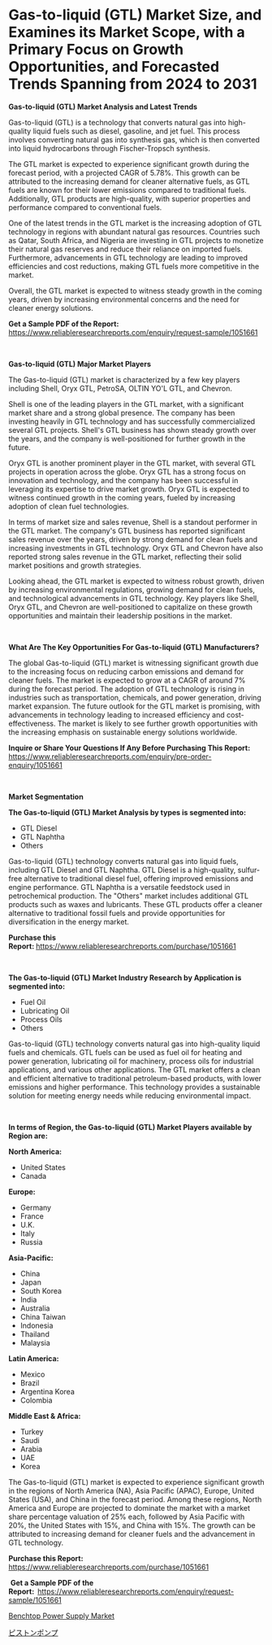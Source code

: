 <p><h1>Gas-to-liquid (GTL) Market Size, and Examines its Market Scope, with a Primary Focus on Growth Opportunities, and Forecasted Trends Spanning from 2024 to 2031</h1></p><p><strong>Gas-to-liquid (GTL) Market Analysis and Latest Trends</strong></p>
<p><p>Gas-to-liquid (GTL) is a technology that converts natural gas into high-quality liquid fuels such as diesel, gasoline, and jet fuel. This process involves converting natural gas into synthesis gas, which is then converted into liquid hydrocarbons through Fischer-Tropsch synthesis.</p><p>The GTL market is expected to experience significant growth during the forecast period, with a projected CAGR of 5.78%. This growth can be attributed to the increasing demand for cleaner alternative fuels, as GTL fuels are known for their lower emissions compared to traditional fuels. Additionally, GTL products are high-quality, with superior properties and performance compared to conventional fuels.</p><p>One of the latest trends in the GTL market is the increasing adoption of GTL technology in regions with abundant natural gas resources. Countries such as Qatar, South Africa, and Nigeria are investing in GTL projects to monetize their natural gas reserves and reduce their reliance on imported fuels. Furthermore, advancements in GTL technology are leading to improved efficiencies and cost reductions, making GTL fuels more competitive in the market.</p><p>Overall, the GTL market is expected to witness steady growth in the coming years, driven by increasing environmental concerns and the need for cleaner energy solutions.</p></p>
<p><strong>Get a Sample PDF of the Report:&nbsp;</strong> <a href="https://www.reliableresearchreports.com/enquiry/request-sample/1051661">https://www.reliableresearchreports.com/enquiry/request-sample/1051661</a></p>
<p>&nbsp;</p>
<p><strong>Gas-to-liquid (GTL) Major Market Players</strong></p>
<p><p>The Gas-to-liquid (GTL) market is characterized by a few key players including Shell, Oryx GTL, PetroSA, OLTIN YO'L GTL, and Chevron. </p><p>Shell is one of the leading players in the GTL market, with a significant market share and a strong global presence. The company has been investing heavily in GTL technology and has successfully commercialized several GTL projects. Shell's GTL business has shown steady growth over the years, and the company is well-positioned for further growth in the future.</p><p>Oryx GTL is another prominent player in the GTL market, with several GTL projects in operation across the globe. Oryx GTL has a strong focus on innovation and technology, and the company has been successful in leveraging its expertise to drive market growth. Oryx GTL is expected to witness continued growth in the coming years, fueled by increasing adoption of clean fuel technologies.</p><p>In terms of market size and sales revenue, Shell is a standout performer in the GTL market. The company's GTL business has reported significant sales revenue over the years, driven by strong demand for clean fuels and increasing investments in GTL technology. Oryx GTL and Chevron have also reported strong sales revenue in the GTL market, reflecting their solid market positions and growth strategies.</p><p>Looking ahead, the GTL market is expected to witness robust growth, driven by increasing environmental regulations, growing demand for clean fuels, and technological advancements in GTL technology. Key players like Shell, Oryx GTL, and Chevron are well-positioned to capitalize on these growth opportunities and maintain their leadership positions in the market.</p></p>
<p>&nbsp;</p>
<p><strong>What Are The Key Opportunities For Gas-to-liquid (GTL) Manufacturers?</strong></p>
<p><p>The global Gas-to-liquid (GTL) market is witnessing significant growth due to the increasing focus on reducing carbon emissions and demand for cleaner fuels. The market is expected to grow at a CAGR of around 7% during the forecast period. The adoption of GTL technology is rising in industries such as transportation, chemicals, and power generation, driving market expansion. The future outlook for the GTL market is promising, with advancements in technology leading to increased efficiency and cost-effectiveness. The market is likely to see further growth opportunities with the increasing emphasis on sustainable energy solutions worldwide.</p></p>
<p><strong>Inquire or Share Your Questions If Any Before Purchasing This Report:</strong> <a href="https://www.reliableresearchreports.com/enquiry/pre-order-enquiry/1051661">https://www.reliableresearchreports.com/enquiry/pre-order-enquiry/1051661</a></p>
<p>&nbsp;</p>
<p><strong>Market Segmentation</strong></p>
<p><strong>The Gas-to-liquid (GTL) Market Analysis by types is segmented into:</strong></p>
<p><ul><li>GTL Diesel</li><li>GTL Naphtha</li><li>Others</li></ul></p>
<p><p>Gas-to-liquid (GTL) technology converts natural gas into liquid fuels, including GTL Diesel and GTL Naphtha. GTL Diesel is a high-quality, sulfur-free alternative to traditional diesel fuel, offering improved emissions and engine performance. GTL Naphtha is a versatile feedstock used in petrochemical production. The "Others" market includes additional GTL products such as waxes and lubricants. These GTL products offer a cleaner alternative to traditional fossil fuels and provide opportunities for diversification in the energy market.</p></p>
<p><strong>Purchase this Report:&nbsp;</strong><a href="https://www.reliableresearchreports.com/purchase/1051661">https://www.reliableresearchreports.com/purchase/1051661</a></p>
<p>&nbsp;</p>
<p><strong>The Gas-to-liquid (GTL) Market Industry Research by Application is segmented into:</strong></p>
<p><ul><li>Fuel Oil</li><li>Lubricating Oil</li><li>Process Oils</li><li>Others</li></ul></p>
<p><p>Gas-to-liquid (GTL) technology converts natural gas into high-quality liquid fuels and chemicals. GTL fuels can be used as fuel oil for heating and power generation, lubricating oil for machinery, process oils for industrial applications, and various other applications. The GTL market offers a clean and efficient alternative to traditional petroleum-based products, with lower emissions and higher performance. This technology provides a sustainable solution for meeting energy needs while reducing environmental impact.</p></p>
<p>&nbsp;</p>
<p><strong>In terms of Region, the Gas-to-liquid (GTL) Market Players available by Region are:</strong></p>
<p>
    <p> <strong> North America: </strong>
        <ul>
            <li>United States</li>
            <li>Canada</li>
        </ul>
        </p> 
    <p> <strong> Europe: </strong>
        <ul>
            <li>Germany</li>
            <li>France</li>
            <li>U.K.</li>
            <li>Italy</li>
            <li>Russia</li>
        </ul>
        </p> 
    <p> <strong> Asia-Pacific: </strong>
        <ul>
            <li>China</li>
            <li>Japan</li>
            <li>South Korea</li>
            <li>India</li>
            <li>Australia</li>
            <li>China Taiwan</li>
            <li>Indonesia</li>
            <li>Thailand</li>
            <li>Malaysia</li>
        </ul>
        </p> 
    <p> <strong> Latin America: </strong>
        <ul>
            <li>Mexico</li>
            <li>Brazil</li>
            <li>Argentina Korea</li>
            <li>Colombia</li>
        </ul>
        </p> 
    <p> <strong> Middle East & Africa: </strong>
        <ul>
            <li>Turkey</li>
            <li>Saudi</li>
            <li>Arabia</li>
            <li>UAE</li>
            <li>Korea</li>
        </ul>
    </p>
    </p>
<p><p>The Gas-to-liquid (GTL) market is expected to experience significant growth in the regions of North America (NA), Asia Pacific (APAC), Europe, United States (USA), and China in the forecast period. Among these regions, North America and Europe are projected to dominate the market with a market share percentage valuation of 25% each, followed by Asia Pacific with 20%, the United States with 15%, and China with 15%. The growth can be attributed to increasing demand for cleaner fuels and the advancement in GTL technology.</p></p>
<p><strong>Purchase this Report: </strong><a href="https://www.reliableresearchreports.com/purchase/1051661">https://www.reliableresearchreports.com/purchase/1051661</a></p>
<p>&nbsp;<strong>Get a Sample PDF of the Report:&nbsp;&nbsp;</strong><a href="https://www.reliableresearchreports.com/enquiry/request-sample/1051661">https://www.reliableresearchreports.com/enquiry/request-sample/1051661</a></p>
<p><strong></strong></p>
<p><p><a href="https://github.com/NorbertYates/Market-Research-Report-List-4/blob/main/benchtop-power-supply-market.md">Benchtop Power Supply Market</a></p><p><a href="https://github.com/lababdou/Market-Research-Report-List-3/blob/main/124991015941.md">ピストンポンプ</a></p></p>